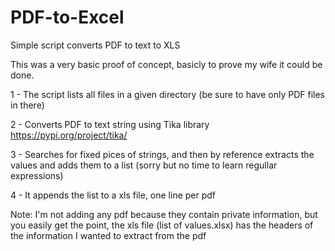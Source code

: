 # PDF-to-Excel
Simple script converts PDF to text to XLS

This was a very basic proof of concept, basicly to prove my wife it could be done. 

1 - The script lists all files in a given directory (be sure to have only PDF files in there)

2 - Converts PDF to text string using Tika library https://pypi.org/project/tika/

3 - Searches for fixed pices of strings, and then by reference extracts the values and adds them to a list (sorry but no time to learn regullar expressions)

4 - It appends the list to a xls file, one line per pdf

Note: I'm not adding any pdf because they contain private information, but you easily get the point, the xls file (list of values.xlsx) has the headers of the information I wanted to extract from the pdf
